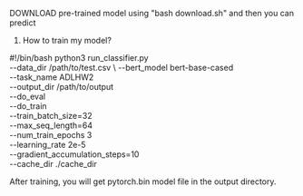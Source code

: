 DOWNLOAD pre-trained model using "bash download.sh" and then you can predict

1. How to train my model?

#!/bin/bash 
python3 run_classifier.py \
	--data_dir /path/to/test.csv \ 
	--bert_model bert-base-cased\
	--task_name ADLHW2 \
	--output_dir /path/to/output \
	--do_eval \
	--do_train \
	--train_batch_size=32  \
	--max_seq_length=64 \
	--num_train_epochs 3 \
	--learning_rate 2e-5 \
	--gradient_accumulation_steps=10 \
	--cache_dir ./cache_dir

After training, you will get pytorch.bin model file in the output directory.


